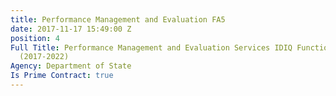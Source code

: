 ```yaml
---
title: Performance Management and Evaluation FA5
date: 2017-11-17 15:49:00 Z
position: 4
Full Title: Performance Management and Evaluation Services IDIQ Functional Area 5
  (2017-2022)
Agency: Department of State
Is Prime Contract: true
---
```


